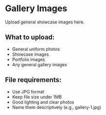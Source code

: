 # Gallery Images

Upload general showcase images here.

## What to upload:
- General uniform photos
- Showcase images
- Portfolio images
- Any general gallery images

## File requirements:
- Use JPG format
- Keep file size under 1MB
- Good lighting and clear photos
- Name them descriptively (e.g., gallery-1.jpg)